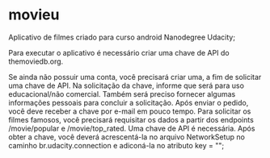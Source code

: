 # movieu
Aplicativo de filmes criado para curso android Nanodegree Udacity;

Para executar o aplicativo é necessário criar uma chave de API do themoviedb.org.

Se ainda não possuir uma conta, você precisará criar uma, a fim de solicitar uma chave de API.
Na solicitação da chave, informe que será para uso educacional/não comercial. Também será preciso fornecer algumas informações
pessoais para concluir a solicitação. Após enviar o pedido, você deve receber a chave por e-mail em pouco tempo.
Para solicitar os filmes famosos, você precisará requisitar os dados a partir dos endpoints /movie/popular e /movie/top_rated. 
Uma chave de API é necessária.
Após obter a chave, você deverá acrescentá-la no arquivo NetworkSetup no caminho br.udacity.connection e adiconá-la no atributo
key = "";

